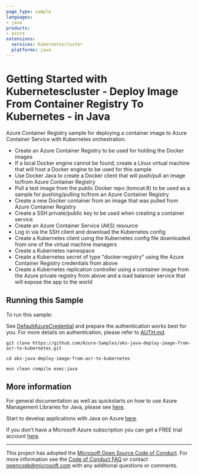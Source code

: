 ```yaml
---
page_type: sample
languages:
- java
products:
- azure
extensions:
  services: Kubernetescluster
  platforms: java
---
```


# Getting Started with Kubernetescluster - Deploy Image From Container Registry To Kubernetes - in Java #


  Azure Container Registry sample for deploying a container image to Azure Container Service with Kubernetes orchestration.
   - Create an Azure Container Registry to be used for holding the Docker images
   - If a local Docker engine cannot be found, create a Linux virtual machine that will host a Docker engine to be used for this sample
   - Use Docker Java to create a Docker client that will push/pull an image to/from Azure Container Registry
   - Pull a test image from the public Docker repo (tomcat:8) to be used as a sample for pushing/pulling to/from an Azure Container Registry
   - Create a new Docker container from an image that was pulled from Azure Container Registry
   - Create a SSH private/public key to be used when creating a container service
   - Create an Azure Container Service (AKS) resource
   - Log in via the SSH client and download the Kubernetes config
   - Create a Kubernetes client using the Kubernetes config file downloaded from one of the virtual machine managers
   - Create a Kubernetes namespace
   - Create a Kubernetes secret of type "docker-registry" using the Azure Container Registry credentials from above
   - Create a Kubernetes replication controller using a container image from the Azure private registry from above and a load balancer service that will expose the app to the world
 

## Running this Sample ##

To run this sample:

See [DefaultAzureCredential](https://github.com/Azure/azure-sdk-for-java/tree/main/sdk/identity/azure-identity#defaultazurecredential) and prepare the authentication works best for you. For more details on authentication, please refer to [AUTH.md](https://github.com/Azure/azure-sdk-for-java/blob/main/sdk/resourcemanager/docs/AUTH.md).

    git clone https://github.com/Azure-Samples/aks-java-deploy-image-from-acr-to-kubernetes.git

    cd aks-java-deploy-image-from-acr-to-kubernetes

    mvn clean compile exec:java

## More information ##

For general documentation as well as quickstarts on how to use Azure Management Libraries for Java, please see [here](https://aka.ms/azsdk/java/mgmt).

Start to develop applications with Java on Azure [here](http://azure.com/java).

If you don't have a Microsoft Azure subscription you can get a FREE trial account [here](http://go.microsoft.com/fwlink/?LinkId=330212).

---

This project has adopted the [Microsoft Open Source Code of Conduct](https://opensource.microsoft.com/codeofconduct/). For more information see the [Code of Conduct FAQ](https://opensource.microsoft.com/codeofconduct/faq/) or contact [opencode@microsoft.com](mailto:opencode@microsoft.com) with any additional questions or comments.